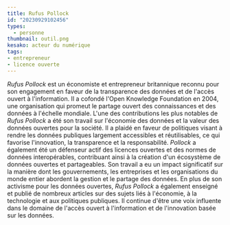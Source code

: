 ```yaml
---
title: Rufus Pollock
id: "20230929102456"
types:
  - personne
thumbnail: outil.png
kesako: acteur du numérique
tags:
- entrepreneur
- licence ouverte 
---
```



*Rufus Pollock* est un économiste et entrepreneur britannique reconnu pour son engagement en faveur de la transparence des données et de l'accès ouvert à l'information. Il a cofondé l'Open Knowledge Foundation en 2004, une organisation qui promeut le partage ouvert des connaissances et des données à l'échelle mondiale.
L'une des contributions les plus notables de *Rufus Pollock* a été son travail sur l'économie des données et la valeur des données ouvertes pour la société. Il a plaidé en faveur de politiques visant à rendre les données publiques largement accessibles et réutilisables, ce qui favorise l'innovation, la transparence et la responsabilité.
*Pollock* a également été un défenseur actif des licences ouvertes et des normes de données interopérables, contribuant ainsi à la création d'un écosystème de données ouvertes et partageables. Son travail a eu un impact significatif sur la manière dont les gouvernements, les entreprises et les organisations du monde entier abordent la gestion et le partage des données.
En plus de son activisme pour les données ouvertes, *Rufus Pollock* a également enseigné et publié de nombreux articles sur des sujets liés à l'économie, à la technologie et aux politiques publiques. Il continue d'être une voix influente dans le domaine de l'accès ouvert à l'information et de l'innovation basée sur les données.
